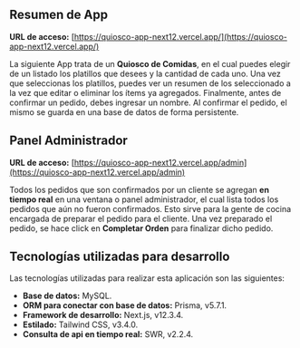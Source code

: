 ## Resumen de App

**URL de acceso:** [https://quiosco-app-next12.vercel.app/](https://quiosco-app-next12.vercel.app/)

La siguiente App trata de un **Quiosco de Comidas**, en el cual puedes elegir de un listado los platillos que desees y la cantidad de cada uno. Una vez que seleccionas los platillos, puedes ver un resumen de los seleccionado a la vez que editar o eliminar los ítems ya agregados. Finalmente, antes de confirmar un pedido, debes ingresar un nombre. Al confirmar el pedido, el mismo se guarda en una base de datos de forma persistente.

## Panel Administrador

**URL de acceso:** [https://quiosco-app-next12.vercel.app/admin](https://quiosco-app-next12.vercel.app/admin)

Todos los pedidos que son confirmados por un cliente se agregan **en tiempo real** en una ventana o panel administrador, el cual lista todos los pedidos que aún no fueron confirmados. Esto sirve para la gente de cocina encargada de preparar el pedido para el cliente. Una vez preparado el pedido, se hace click en **Completar Orden** para finalizar dicho pedido.

## Tecnologías utilizadas para desarrollo

Las tecnologías utilizadas para realizar esta aplicación son las siguientes:

- **Base de datos:** MySQL.
- **ORM para conectar con base de datos:** Prisma, v5.7.1.
- **Framework de desarrollo:** Next.js, v12.3.4.
- **Estilado:** Tailwind CSS, v3.4.0.
- **Consulta de api en tiempo real:** SWR, v2.2.4.
